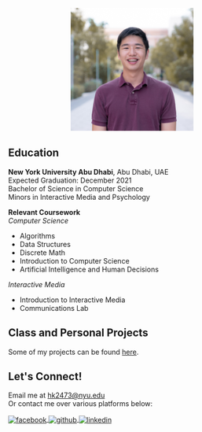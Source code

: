 <p style = "text-align:center;"><img src="photo.jpg" alt="me" width="250" height="250"></p>

## Education
**New York University Abu Dhabi**, Abu Dhabi, UAE <br />
Expected Graduation: December 2021 <br />
Bachelor of Science in Computer Science <br />
Minors in Interactive Media and Psychology <br />

**Relevant Coursework** <br />
*Computer Science* <br />
- Algorithms <br />
- Data Structures <br />
- Discrete Math <br />
- Introduction to Computer Science <br />
- Artificial Intelligence and Human Decisions <br />

*Interactive Media* <br />
- Introduction to Interactive Media <br />
- Communications Lab <br />

## Class and Personal Projects
Some of my projects can be found [here](https://gist.github.com/briankim113/6966eb37eac6d5bfd94648a9bf1ea965).

## Let's Connect!
Email me at hk2473@nyu.edu <br />
Or contact me over various platforms below:

<a href="http://www.facebook.com/briankim113">
  <img src="https://image.flaticon.com/icons/png/512/25/25187.png" alt="facebook" width="30" height="30" style="vertical-align:middle">
</a>

<a href="http://www.github.com/briankim113">
  <img src="https://cdn.freebiesupply.com/logos/large/2x/github-icon-1-logo-png-transparent.png" alt="github" width="30" height="30" style="vertical-align:middle">
</a>

<a href="https://www.linkedin.com/in/brian-kim-44a664198/">
  <img src="https://image.flaticon.com/icons/png/512/49/49656.png" alt="linkedin" width="28" height="28" style="vertical-align:middle">
</a>
